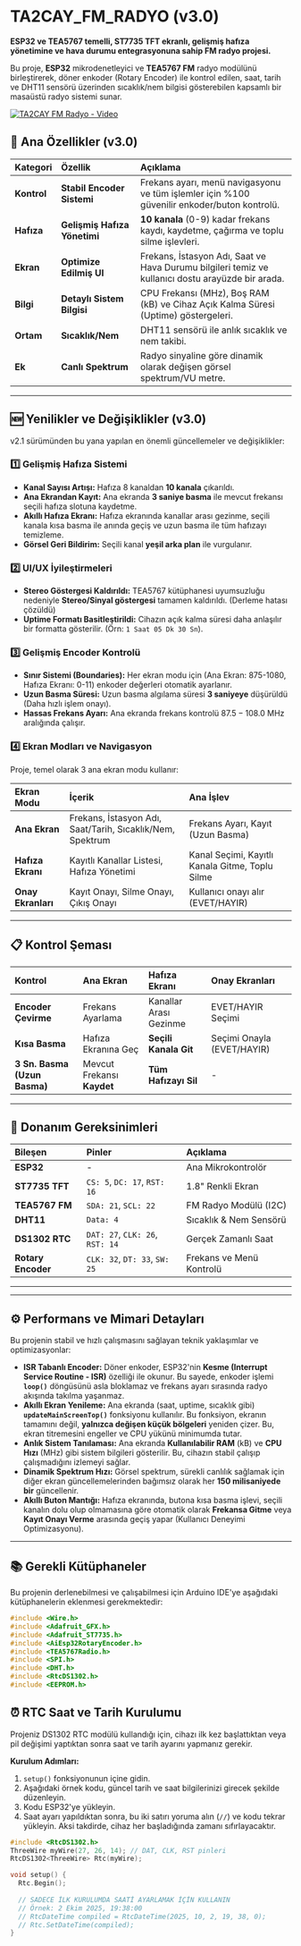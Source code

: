 # TA2CAY_FM_RADYO (v3.0)

**ESP32 ve TEA5767 temelli, ST7735 TFT ekranlı, gelişmiş hafıza yönetimine ve hava durumu entegrasyonuna sahip FM radyo projesi.**

Bu proje, **ESP32** mikrodenetleyici ve **TEA5767 FM** radyo modülünü birleştirerek, döner enkoder (Rotary Encoder) ile kontrol edilen, saat, tarih ve DHT11 sensörü üzerinden sıcaklık/nem bilgisi gösterebilen kapsamlı bir masaüstü radyo sistemi sunar.

[![TA2CAY FM Radyo - Video](https://img.youtube.com/vi/joejpaq5zRA/maxresdefault.jpg)](https://www.youtube.com/watch?v=joejpaq5zRA)


## 🚀 Ana Özellikler (v3.0)

| Kategori | Özellik | Açıklama |
| :--- | :--- | :--- |
| **Kontrol** | **Stabil Encoder Sistemi** | Frekans ayarı, menü navigasyonu ve tüm işlemler için %100 güvenilir enkoder/buton kontrolü. |
| **Hafıza** | **Gelişmiş Hafıza Yönetimi** | **10 kanala** (0-9) kadar frekans kaydı, kaydetme, çağırma ve toplu silme işlevleri. |
| **Ekran** | **Optimize Edilmiş UI** | Frekans, İstasyon Adı, Saat ve Hava Durumu bilgileri temiz ve kullanıcı dostu arayüzde bir arada. |
| **Bilgi** | **Detaylı Sistem Bilgisi** | CPU Frekansı (MHz), Boş RAM (kB) ve Cihaz Açık Kalma Süresi (Uptime) göstergeleri. |
| **Ortam** | **Sıcaklık/Nem** | DHT11 sensörü ile anlık sıcaklık ve nem takibi. |
| **Ek** | **Canlı Spektrum** | Radyo sinyaline göre dinamik olarak değişen görsel spektrum/VU metre. |

---

## 🆕 Yenilikler ve Değişiklikler (v3.0)

v2.1 sürümünden bu yana yapılan en önemli güncellemeler ve değişiklikler:

### 1️⃣ Gelişmiş Hafıza Sistemi
* **Kanal Sayısı Artışı:** Hafıza 8 kanaldan **10 kanala** çıkarıldı.
* **Ana Ekrandan Kayıt:** Ana ekranda **3 saniye basma** ile mevcut frekansı seçili hafıza slotuna kaydetme.
* **Akıllı Hafıza Ekranı:** Hafıza ekranında kanallar arası gezinme, seçili kanala kısa basma ile anında geçiş ve uzun basma ile tüm hafızayı temizleme.
* **Görsel Geri Bildirim:** Seçili kanal **yeşil arka plan** ile vurgulanır.

### 2️⃣ UI/UX İyileştirmeleri
* **Stereo Göstergesi Kaldırıldı:** TEA5767 kütüphanesi uyumsuzluğu nedeniyle **Stereo/Sinyal göstergesi** tamamen kaldırıldı. (Derleme hatası çözüldü)
* **Uptime Formatı Basitleştirildi:** Cihazın açık kalma süresi daha anlaşılır bir formatta gösterilir. (Örn: `1 Saat 05 Dk 30 Sn`).

### 3️⃣ Gelişmiş Encoder Kontrolü
* **Sınır Sistemi (Boundaries):** Her ekran modu için (Ana Ekran: 875-1080, Hafıza Ekranı: 0-11) enkoder değerleri otomatik ayarlanır.
* **Uzun Basma Süresi:** Uzun basma algılama süresi **3 saniyeye** düşürüldü (Daha hızlı işlem onayı).
* **Hassas Frekans Ayarı:** Ana ekranda frekans kontrolü $87.5 - 108.0 \text{ MHz}$ aralığında çalışır.

### 4️⃣ Ekran Modları ve Navigasyon
Proje, temel olarak 3 ana ekran modu kullanır:

| Ekran Modu | İçerik | Ana İşlev |
| :--- | :--- | :--- |
| **Ana Ekran** | Frekans, İstasyon Adı, Saat/Tarih, Sıcaklık/Nem, Spektrum | Frekans Ayarı, Kayıt (Uzun Basma) |
| **Hafıza Ekranı** | Kayıtlı Kanallar Listesi, Hafıza Yönetimi | Kanal Seçimi, Kayıtlı Kanala Gitme, Toplu Silme |
| **Onay Ekranları** | Kayıt Onayı, Silme Onayı, Çıkış Onayı | Kullanıcı onayı alır (EVET/HAYIR) |

---

## 📋 Kontrol Şeması

| Kontrol | Ana Ekran | Hafıza Ekranı | Onay Ekranları |
| :--- | :--- | :--- | :--- |
| **Encoder Çevirme** | Frekans Ayarlama | Kanallar Arası Gezinme | EVET/HAYIR Seçimi |
| **Kısa Basma** | Hafıza Ekranına Geç | **Seçili Kanala Git** | Seçimi Onayla (EVET/HAYIR) |
| **3 Sn. Basma (Uzun Basma)** | Mevcut Frekansı **Kaydet** | **Tüm Hafızayı Sil** | - |

---

## 🔧 Donanım Gereksinimleri

| Bileşen | Pinler | Açıklama |
| :--- | :--- | :--- |
| **ESP32** | - | Ana Mikrokontrolör |
| **ST7735 TFT** | `CS: 5`, `DC: 17`, `RST: 16` | 1.8" Renkli Ekran |
| **TEA5767 FM** | `SDA: 21`, `SCL: 22` | FM Radyo Modülü (I2C) |
| **DHT11** | `Data: 4` | Sıcaklık & Nem Sensörü |
| **DS1302 RTC**| `DAT: 27`, `CLK: 26`, `RST: 14` | Gerçek Zamanlı Saat |
| **Rotary Encoder**| `CLK: 32`, `DT: 33`, `SW: 25` | Frekans ve Menü Kontrolü |

---
---
## ⚙️ Performans ve Mimari Detayları

Bu projenin stabil ve hızlı çalışmasını sağlayan teknik yaklaşımlar ve optimizasyonlar:

* **ISR Tabanlı Encoder:** Döner enkoder, ESP32'nin **Kesme (Interrupt Service Routine - ISR)** özelliği ile okunur. Bu sayede, enkoder işlemi **`loop()`** döngüsünü asla bloklamaz ve frekans ayarı sırasında radyo akışında takılma yaşanmaz.
* **Akıllı Ekran Yenileme:** Ana ekranda (saat, uptime, sıcaklık gibi) **`updateMainScreenTop()`** fonksiyonu kullanılır. Bu fonksiyon, ekranın tamamını değil, **yalnızca değişen küçük bölgeleri** yeniden çizer. Bu, ekran titremesini engeller ve CPU yükünü minimumda tutar.
* **Anlık Sistem Tanılaması:** Ana ekranda **Kullanılabilir RAM** (kB) ve **CPU Hızı** (MHz) gibi sistem bilgileri gösterilir. Bu, cihazın stabil çalışıp çalışmadığını izlemeyi sağlar.
* **Dinamik Spektrum Hızı:** Görsel spektrum, sürekli canlılık sağlamak için diğer ekran güncellemelerinden bağımsız olarak her **150 milisaniyede bir** güncellenir.
* **Akıllı Buton Mantığı:** Hafıza ekranında, butona kısa basma işlevi, seçili kanalın dolu olup olmamasına göre otomatik olarak **Frekansa Gitme** veya **Kayıt Onayı Verme** arasında geçiş yapar (Kullanıcı Deneyimi Optimizasyonu).
---

## 📚 Gerekli Kütüphaneler

Bu projenin derlenebilmesi ve çalışabilmesi için Arduino IDE'ye aşağıdaki kütüphanelerin eklenmesi gerekmektedir:

```cpp
#include <Wire.h>
#include <Adafruit_GFX.h>
#include <Adafruit_ST7735.h>
#include <AiEsp32RotaryEncoder.h>
#include <TEA5767Radio.h>
#include <SPI.h>
#include <DHT.h>
#include <RtcDS1302.h>
#include <EEPROM.h>
```

## ⏰ RTC Saat ve Tarih Kurulumu

Projeniz DS1302 RTC modülü kullandığı için, cihazı ilk kez başlattıktan veya pil değişimi yaptıktan sonra saat ve tarih ayarını yapmanız gerekir.

**Kurulum Adımları:**

1.  `setup()` fonksiyonunun içine gidin.
2.  Aşağıdaki örnek kodu, güncel tarih ve saat bilgilerinizi girecek şekilde düzenleyin.
3.  Kodu ESP32'ye yükleyin.
4.  Saat ayarı yapıldıktan sonra, bu iki satırı yoruma alın (`//`) ve kodu tekrar yükleyin. Aksi takdirde, cihaz her başladığında zamanı sıfırlayacaktır.

```cpp
#include <RtcDS1302.h>
ThreeWire myWire(27, 26, 14); // DAT, CLK, RST pinleri
RtcDS1302<ThreeWire> Rtc(myWire);

void setup() {
  Rtc.Begin();
  
  // SADECE İLK KURULUMDA SAATİ AYARLAMAK İÇİN KULLANIN
  // Örnek: 2 Ekim 2025, 19:38:00
  // RtcDateTime compiled = RtcDateTime(2025, 10, 2, 19, 38, 0);
  // Rtc.SetDateTime(compiled);
}

```
